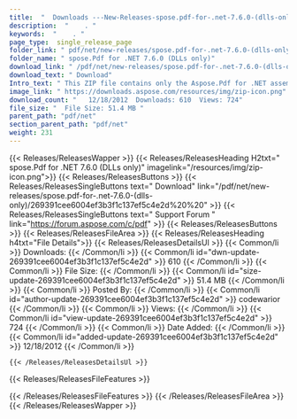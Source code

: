 ```yaml
---
title:  "  Downloads ---New-Releases-spose.pdf-for-.net-7.6.0-(dlls-only) . " 
description:  "    . " 
keywords:  "    . " 
page_type:  single_release_page
folder_link: " pdf/net/new-releases/spose.pdf-for-.net-7.6.0-(dlls-only)/"
folder_name: " spose.Pdf for .NET 7.6.0 (DLLs only)"
download_link: " /pdf/net/new-releases/spose.pdf-for-.net-7.6.0-(dlls-only)/269391cee6004ef3b3f1c137ef5c4e2d"
download_text: " Download"
Intro_text: " This ZIP file contains only the Aspose.Pdf for .NET assemblies. The assemblies a..."
image_link: " https://downloads.aspose.com/resources/img/zip-icon.png"
download_count: "   12/18/2012  Downloads: 610  Views: 724"
file_size: "  File Size: 51.4 MB "
parent_path: "pdf/net"
section_parent_path: "pdf/net"
weight: 231 
---
```


{{< Releases/ReleasesWapper >}}
  {{< Releases/ReleasesHeading H2txt=" spose.Pdf for .NET 7.6.0 (DLLs only)" imagelink="/resources/img/zip-icon.png">}}
  {{< Releases/ReleasesButtons >}}
    {{< Releases/ReleasesSingleButtons text=" Download" link="/pdf/net/new-releases/spose.pdf-for-.net-7.6.0-(dlls-only)/269391cee6004ef3b3f1c137ef5c4e2d%20%20" >}}
    {{< Releases/ReleasesSingleButtons text=" Support Forum " link="https://forum.aspose.com/c/pdf" >}}
  {{< Releases/ReleasesButtons >}}
  {{< Releases/ReleasesFileArea >}}
    {{< Releases/ReleasesHeading h4txt="File Details">}}
    {{< Releases/ReleasesDetailsUl >}}
            {{< Common/li  >}} Downloads: {{< /Common/li >}} 
      {{< Common/li id="dwn-update-269391cee6004ef3b3f1c137ef5c4e2d" >}} 610 {{< /Common/li >}} 
      {{< Common/li  >}} File Size: {{< /Common/li >}} 
      {{< Common/li id="size-update-269391cee6004ef3b3f1c137ef5c4e2d" >}} 51.4 MB {{< /Common/li >}} 
      {{< Common/li  >}} Posted By: {{< /Common/li >}} 
      {{< Common/li id="author-update-269391cee6004ef3b3f1c137ef5c4e2d" >}} codewarior {{< /Common/li >}} 
      {{< Common/li  >}} Views: {{< /Common/li >}} 
      {{< Common/li id="view-update-269391cee6004ef3b3f1c137ef5c4e2d" >}} 724 {{< /Common/li >}} 
      {{< Common/li  >}} Date Added: {{< /Common/li >}} 
      {{< Common/li id="added-update-269391cee6004ef3b3f1c137ef5c4e2d" >}} 12/18/2012 {{< /Common/li >}} 

    {{< /Releases/ReleasesDetailsUl >}}

  {{< Releases/ReleasesFileFeatures >}}
      
  {{< /Releases/ReleasesFileFeatures >}}
 {{< /Releases/ReleasesFileArea >}}
{{< /Releases/ReleasesWapper >}}



